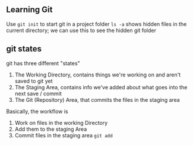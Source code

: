 ## Learning Git

Use `git init` to start git in a project folder
  `ls -a` shows hidden files in the current directory; we can use this to see the hidden git folder

## git states

git has three different "states"
  1. The Working Directory, contains things we're working on and aren't saved to git yet
  2. The Staging Area, contains info we've added about what goes into the next save / commit
  3. The Git (Repository) Area, that commits the files in the staging area

Basically, the workflow is
  1. Work on files in the working Directory
  2. Add them to the staging Area
  3. Commit files in the staging area
`git add`
